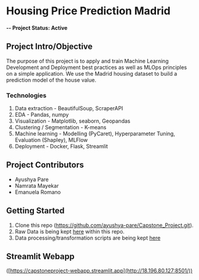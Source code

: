 # Housing Price Prediction Madrid

#### -- Project Status: Active

## Project Intro/Objective
The purpose of this project is to apply and train Machine Learning Development and Deployment
best practices as well as MLOps principles on a simple application. We use the Madrid housing dataset to build a prediction model of the house value.



### Technologies
1. Data extraction - BeautifulSoup, ScraperAPI
2. EDA - Pandas, numpy
3. Visualization - Matplotlib, seaborn, Geopandas 
4. Clustering / Segmentation - K-means
5. Machine learning - Modelling (PyCaret), Hyperparameter Tuning, Evaluation (Shapley), MLFlow
6. Deployment - Docker, Flask, Streamlit

## Project Contributors
* Ayushya Pare
* Namrata Mayekar
* Emanuela Romano

## Getting Started

1. Clone this repo (https://github.com/ayushya-pare/Capstone_Project.git). 
2. Raw Data is being kept [here](./data/raw) within this repo.
3. Data processing/transformation scripts are being kept [here](./notebooks)

## Streamlit Webapp
([https://capstoneproject-webapp.streamlit.app](http://18.196.80.127:8501/))


